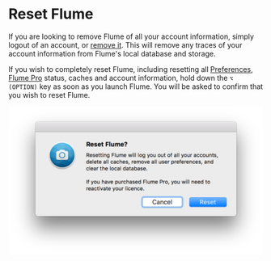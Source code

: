 # Reset Flume

If you are looking to remove Flume of all your account information, simply logout of an account, or [remove it](../preferences/accounts.md). This will remove any traces of your account information from Flume's local database and storage.

If you wish to completely reset Flume, including resetting all [Preferences](../preferences/preferences.md), [Flume Pro](../preferences/flumepro.md) status, caches and account information, hold down the `⌥ (OPTION)` key as soon as you launch Flume. You will be asked to confirm that you wish to reset Flume.

![](../.gitbook/assets/reset.png)

